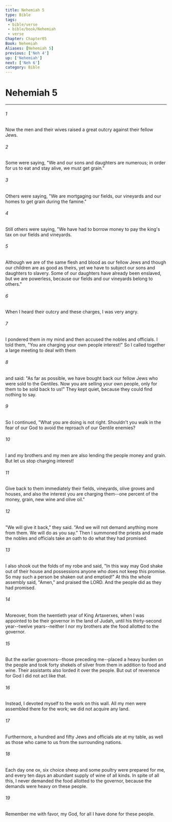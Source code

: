 ```yaml
---
title: Nehemiah 5
type: Bible
tags:
 - bible/verse
 - bible/book/Nehemiah
 - verse
Chapter: Chapter05
Book: Nehemiah
Aliases: [Nehemiah 5]
previous: ['Neh 4']
up: ['Nehemiah']
next: ['Neh 6']
category: Bible
---
```

# Nehemiah 5

***


###### 1 
Now the men and their wives raised a great outcry against their fellow Jews. 

###### 2 
Some were saying, "We and our sons and daughters are numerous; in order for us to eat and stay alive, we must get grain." 

###### 3 
Others were saying, "We are mortgaging our fields, our vineyards and our homes to get grain during the famine." 

###### 4 
Still others were saying, "We have had to borrow money to pay the king's tax on our fields and vineyards. 

###### 5 
Although we are of the same flesh and blood as our fellow Jews and though our children are as good as theirs, yet we have to subject our sons and daughters to slavery. Some of our daughters have already been enslaved, but we are powerless, because our fields and our vineyards belong to others." 

###### 6 
When I heard their outcry and these charges, I was very angry. 

###### 7 
I pondered them in my mind and then accused the nobles and officials. I told them, "You are charging your own people interest!" So I called together a large meeting to deal with them 

###### 8 
and said: "As far as possible, we have bought back our fellow Jews who were sold to the Gentiles. Now you are selling your own people, only for them to be sold back to us!" They kept quiet, because they could find nothing to say. 

###### 9 
So I continued, "What you are doing is not right. Shouldn't you walk in the fear of our God to avoid the reproach of our Gentile enemies? 

###### 10 
I and my brothers and my men are also lending the people money and grain. But let us stop charging interest! 

###### 11 
Give back to them immediately their fields, vineyards, olive groves and houses, and also the interest you are charging them--one percent of the money, grain, new wine and olive oil." 

###### 12 
"We will give it back," they said. "And we will not demand anything more from them. We will do as you say." Then I summoned the priests and made the nobles and officials take an oath to do what they had promised. 

###### 13 
I also shook out the folds of my robe and said, "In this way may God shake out of their house and possessions anyone who does not keep this promise. So may such a person be shaken out and emptied!" At this the whole assembly said, "Amen," and praised the LORD. And the people did as they had promised. 

###### 14 
Moreover, from the twentieth year of King Artaxerxes, when I was appointed to be their governor in the land of Judah, until his thirty-second year--twelve years--neither I nor my brothers ate the food allotted to the governor. 

###### 15 
But the earlier governors--those preceding me--placed a heavy burden on the people and took forty shekels of silver from them in addition to food and wine. Their assistants also lorded it over the people. But out of reverence for God I did not act like that. 

###### 16 
Instead, I devoted myself to the work on this wall. All my men were assembled there for the work; we did not acquire any land. 

###### 17 
Furthermore, a hundred and fifty Jews and officials ate at my table, as well as those who came to us from the surrounding nations. 

###### 18 
Each day one ox, six choice sheep and some poultry were prepared for me, and every ten days an abundant supply of wine of all kinds. In spite of all this, I never demanded the food allotted to the governor, because the demands were heavy on these people. 

###### 19 
Remember me with favor, my God, for all I have done for these people. 

